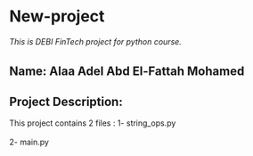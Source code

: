 # New-project
###### This is DEBI FinTech project for python course.

## Name: Alaa Adel Abd El-Fattah Mohamed

## Project Description:
This project contains 2 files : 1- string_ops.py  <br>                 
                                2- main.py
